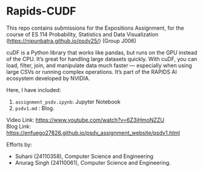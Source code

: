# Rapids-CUDF

This repo contains submissions for the Expositions Assignment, for the course of ES 114 Probability, Statistics and Data Visualization (https://nipunbatra.github.io/psdv25/)
(Group J006)

cuDF is a Python library that works like pandas, but runs on the GPU instead of the CPU. It’s great for handling large datasets quickly. With cuDF, you can load, filter, join, and manipulate data much faster — especially when using large CSVs or running complex operations. It’s part of the RAPIDS AI ecosystem developed by NVIDIA.

Here, I have included: 
1.   `assignment_psdv.ipynb`: Jupyter Notebook
2.   `psdv1.md` : Blog. 
  
Video Link: https://www.youtube.com/watch?v=6Z3iHmoNZZU  
Blog Link: https://enfuego27826.github.io/psdv_assignment_website/psdv1.html 


Efforts by: 
* Suhani (24110358), Computer Science and Engineering
* Anurag Singh (24110061), Computer Science and Engineering. 


